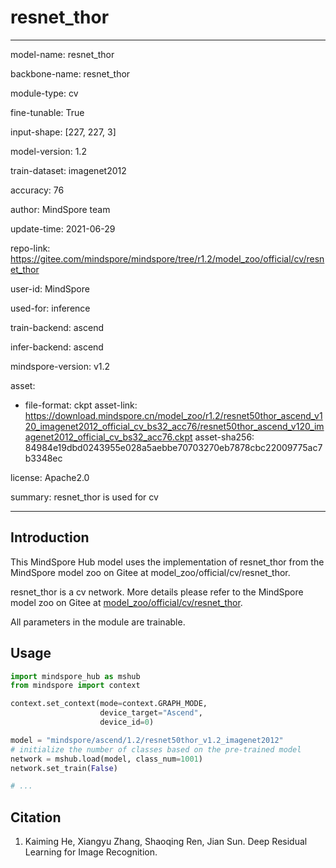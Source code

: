 # resnet_thor

---

model-name: resnet_thor

backbone-name: resnet_thor

module-type: cv

fine-tunable: True

input-shape: [227, 227, 3]

model-version: 1.2

train-dataset: imagenet2012

accuracy: 76

author: MindSpore team

update-time: 2021-06-29

repo-link: <https://gitee.com/mindspore/mindspore/tree/r1.2/model_zoo/official/cv/resnet_thor>

user-id: MindSpore

used-for: inference

train-backend: ascend

infer-backend: ascend

mindspore-version: v1.2

asset:

-
    file-format: ckpt
    asset-link: <https://download.mindspore.cn/model_zoo/r1.2/resnet50thor_ascend_v120_imagenet2012_official_cv_bs32_acc76/resnet50thor_ascend_v120_imagenet2012_official_cv_bs32_acc76.ckpt>
    asset-sha256: 84984e19dbd0243955e028a5aebbe70703270eb7878cbc22009775ac7b3348ec

license: Apache2.0

summary: resnet_thor is used for cv

---

## Introduction

This MindSpore Hub model uses the implementation of resnet_thor from the MindSpore model zoo on Gitee at model_zoo/official/cv/resnet_thor.

resnet_thor is a cv network. More details please refer to the MindSpore model zoo on Gitee at [model_zoo/official/cv/resnet_thor](https://gitee.com/mindspore/mindspore/blob/r1.2/model_zoo/official/cv/resnet_thor/README.md).

All parameters in the module are trainable.

## Usage

```python
import mindspore_hub as mshub
from mindspore import context

context.set_context(mode=context.GRAPH_MODE,
                    device_target="Ascend",
                    device_id=0)

model = "mindspore/ascend/1.2/resnet50thor_v1.2_imagenet2012"
# initialize the number of classes based on the pre-trained model
network = mshub.load(model, class_num=1001)
network.set_train(False)

# ...
```

## Citation

1. Kaiming He, Xiangyu Zhang, Shaoqing Ren, Jian Sun. Deep Residual Learning for Image Recognition.
